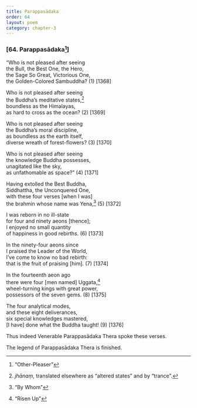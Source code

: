 ```yaml
---
title: Parappasādaka
order: 64
layout: poem
category: chapter-3
---
```


### \[64. Parappasādaka[^1]\]

“Who is not pleased after seeing  
the Bull, the Best One, the Hero,  
the Sage So Great, Victorious One,  
the Golden-Colored Sambuddha? (1) \[1368\]

Who is not pleased after seeing  
the Buddha’s meditative states,[^2]  
boundless as the Himalayas,  
as hard to cross as the ocean? (2) \[1369\]

Who is not pleased after seeing  
the Buddha’s moral discipline,  
as boundless as the earth itself,  
diverse wreath of forest-flowers? (3) \[1370\]

Who is not pleased after seeing  
the knowledge Buddha possesses,  
unagitated like the sky,  
as unfathomable as space?” (4) \[1371\]

Having extolled the Best Buddha,  
Siddhattha, the Unconquered One,  
with these four verses \[when I was\]  
the brahmin whose name was Yena,[^3] (5) \[1372\]

I was reborn in no ill-state  
for four and ninety aeons \[thence\];  
I enjoyed no small quantity  
of happiness in good rebirths. (6) \[1373\]

In the ninety-four aeons since  
I praised the Leader of the World,  
I’ve come to know no bad rebirth:  
that is the fruit of praising \[him\]. (7) \[1374\]

In the fourteenth aeon ago  
there were four \[men named\] Uggata,[^4]  
wheel-turning kings with great power,  
possessors of the seven gems. (8) \[1375\]

The four analytical modes,  
and these eight deliverances,  
six special knowledges mastered,  
\[I have\] done what the Buddha taught! (9) \[1376\]

Thus indeed Venerable Parappasādaka Thera spoke these verses.

The legend of Parappasādaka Thera is finished.

[^1]: “Other-Pleaser”

[^2]: *jhānaṃ*, translated elsewhere as “altered states” and by “trance”.

[^3]: “By Whom”

[^4]: “Risen Up”
